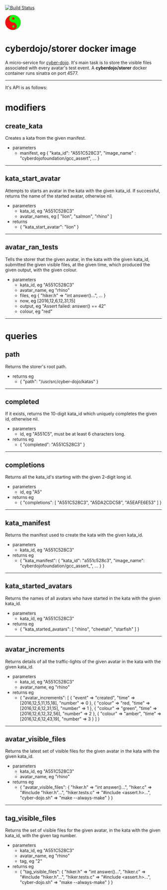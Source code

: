 
[![Build Status](https://travis-ci.org/cyber-dojo/storer.svg?branch=master)](https://travis-ci.org/cyber-dojo/storer)

<img src="https://raw.githubusercontent.com/cyber-dojo/nginx/master/images/home_page_logo.png" alt="cyber-dojo yin/yang logo" width="50px" height="50px"/>

# cyberdojo/storer docker image

A micro-service for [cyber-dojo](http://cyber-dojo.org).
It's main task is to store the visible files associated with every avatar's test event.
A **cyberdojo/storer** docker container runs sinatra on port 4577.

- - - -

It's API is as follows:

# modifiers

## create_kata
Creates a kata from the given manifest.
- parameters
  * manifest, eg  {
      "kata_id": "A551C528C3",
      "image_name" : "cyberdojofoundation/gcc_assert",
      ...
    }

- - - -

## kata_start_avatar
Attempts to starts an avatar in the kata with the given kata_id.
If successful, returns the name of the started avatar, otherwise nil.
- parameters
  * kata_id, eg "A551C528C3"
  * avatar_names, eg [ "lion", "salmon", "rhino" ]
- returns
  * { "kata_start_avatar": "lion" }

- - - -

## avatar_ran_tests
Tells the storer that the given avatar, in the kata with the given kata_id,
submitted the given visible files, at the given time, which produced the given
output, with the given colour.
- parameters
  * kata_id, eg "A551C528C3"
  * avatar_name, eg "rhino"
  * files, eg { "hiker.h" => "int answer()...", ... }
  * now, eg [2016,12,6,12,31,15]
  * output, eg "Assert failed: answer() == 42"
  * colour, eg "red"

- - - -

# queries

## path
Returns the storer's root path.
- returns eg
  * { "path": "/usr/src/cyber-dojo/katas"  }

- - - -

## completed
If it exists, returns the 10-digit kata_id which uniquely completes the given id, otherwise nil.
- parameters
  * id, eg "A551C5", must be at least 6 characters long.
- returns eg
  * { "completed": "A551C528C3"  }

- - - -

## completions
Returns all the kata_id's starting with the given 2-digit long id.
- parameters
  * id, eg "A5"
- returns eg
  * { "completions": [ "A551C528C3", "A5DA2CDC58", "A5EAFE6E53" ]  }

- - - -

## kata_manifest
Returns the manifest used to create the kata with the given kata_id.
- parameters
  * kata_id, eg "A551C528C3"
- returns eg
  * { "kata_manifest": {
        "kata_id": "a551c528c3",
        "image_name": "cyberdojofoundation/gcc_assert_",
        ...
      }
    }

- - - -

## kata_started_avatars
Returns the names of all avatars who have started in the kata with the given kata_id.
- parameters
  * kata_id, eg "A551C528C3"
- returns eg
  * { "kata_started_avatars": [ "rhino", "cheetah", "starfish" ] }

- - - -

## avatar_increments
Returns details of all the traffic-lights of the given avatar in the kata with the given kata_id.
- parameters
  * kata_id, eg "A551C528C3"
  * avatar_name, eg "rhino"
- returns eg
  * { "avatar_increments": [
        { "event"  => "created", "time" => [2016,12,5,11,15,18], "number" => 0 },
        { "colour" => "red,      "time" => [2016,12,6,12,31,15], "number" => 1 },
        { "colour" => "green",   "time" => [2016,12,6,12,32,56], "number" => 2 },
        { "colour" => "amber",   "time" => [2016,12,6,12,43,19], "number" => 3 }
      ]
    }

- - - -

## avatar_visible_files
Returns the latest set of visible files for the given avatar in the kata with the given kata_id.
- parameters
  * kata_id, eg "A551C528C3"
  * avatar_name, eg "rhino"
- returns eg
  * { "avatar_visible_files": {
         "hiker.h" => "int answer()...",
         "hiker.c" => "#include \"hiker.h\"...",
         "hiker.tests.c" => "#include <assert.h>...",
         "cyber-dojo.sh" => "make --always-make"
      }
    }

- - - -

## tag_visible_files
Returns the set of visible files for the given avatar, in the kata with the given kata_id,
with the given tag number.
- parameters
  * kata_id, eg "A551C528C3"
  * avatar_name, eg "rhino"
  * tag, eg "2"
- returns eg
  * { "tag_visible_files": {
         "hiker.h" => "int answer()...",
         "hiker.c" => "#include \"hiker.h\"...",
         "hiker.tests.c" => "#include <assert.h>...",
         "cyber-dojo.sh" => "make --always-make"
      }
    }

